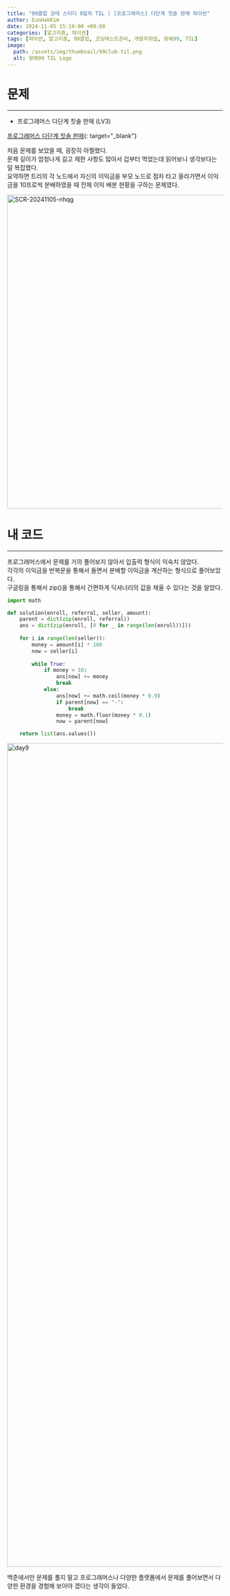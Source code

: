 ```yaml
---
title: "99클럽 코테 스터디 9일차 TIL | [프로그래머스] 다단계 칫솔 판매 파이썬"
author: EunHakKim
date: 2024-11-05 15:19:00 +09:00
categories: [알고리즘, 파이썬]
tags: [파이썬, 알고리즘, 99클럽, 코딩테스트준비, 개발자취업, 항해99, TIL]
image:
  path: /assets/img/thumbnail/99club-til.png
  alt: 항해99 TIL Logo
---
```

# 문제
---
- 프로그래머스 다단계 칫솔 판매 (LV3)

[프로그래머스 다단계 칫솔 판매](https://school.programmers.co.kr/learn/courses/30/lessons/77486){: target="_blank"}

처음 문제를 보았을 때, 굉장히 아찔했다.   
문제 길이가 엄청나게 길고 제한 사항도 많아서 겁부터 먹었는데 읽어보니 생각보다는 덜 복잡했다.   
요약하면 트리의 각 노드에서 자신의 이익금을 부모 노드로 점차 타고 올라가면서 이익금을 10프로씩 분배하였을 때 전체 이익 배분 현황을 구하는 문제였다.     

<img width="731" alt="SCR-20241105-nhqg" src="https://github.com/user-attachments/assets/7edac90a-d674-4aba-9926-5ecf7a43da4d">

# 내 코드
---
프로그래머스에서 문제를 거의 풀어보지 않아서 입출력 형식이 익숙치 않았다.   
각각의 이익금을 반복문을 통해서 돌면서 분배할 이익금을 계산하는 형식으로 풀어보았다.   
구글링을 통해서 zip()을 통해서 간편하게 딕셔너리의 값을 채울 수 있다는 것을 알았다. 

```python
import math

def solution(enroll, referral, seller, amount):
    parent = dict(zip(enroll, referral))
    ans = dict(zip(enroll, [0 for _ in range(len(enroll))]))
    
    for i in range(len(seller)):
        money = amount[i] * 100
        now = seller[i]
    
        while True:
            if money < 10:
                ans[now] += money
                break
            else:
                ans[now] += math.ceil(money * 0.9)
                if parent[now] == "-":
                    break
                money = math.floor(money * 0.1)
                now = parent[now]

    return list(ans.values())
```

<img width="1918" alt="day9" src="https://github.com/user-attachments/assets/1a1d530c-ca1f-40dc-ac1f-4b4561792df1">

백준에서만 문제를 풀지 말고 프로그래머스나 다양한 플랫폼에서 문제를 풀어보면서 다양한 환경을 경험해 보아야 겠다는 생각이 들었다.   

